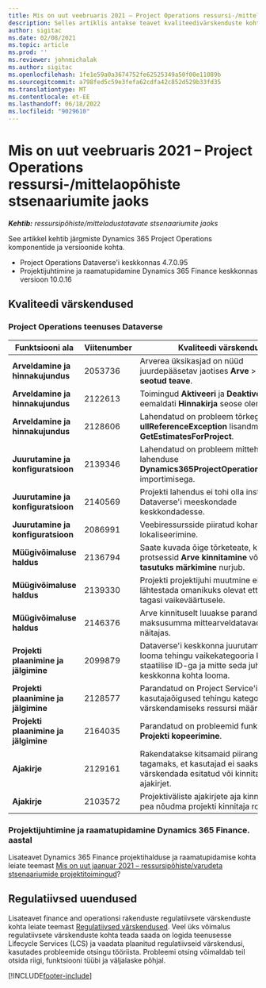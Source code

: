 ```yaml
---
title: Mis on uut veebruaris 2021 – Project Operations ressursi-/mittelaopõhiste stsenaariumite jaoks
description: Selles artiklis antakse teavet kvaliteedivärskenduste kohta, mis on saadaval 2021. aasta veebruari väljaandes Project Operations ressursipõhiste/varumata stsenaariumide jaoks.
author: sigitac
ms.date: 02/08/2021
ms.topic: article
ms.prod: ''
ms.reviewer: johnmichalak
ms.author: sigitac
ms.openlocfilehash: 1fe1e59a0a3674752fe62525349a50f00e11089b
ms.sourcegitcommit: a798fed5c59e3fefa62cdfa42c852d529b33fd35
ms.translationtype: MT
ms.contentlocale: et-EE
ms.lasthandoff: 06/18/2022
ms.locfileid: "9029610"
---
```

# <a name="whats-new-february-2021---project-operations-for-resourcenon-stocked-based-scenarios"></a>Mis on uut veebruaris 2021 – Project Operations ressursi-/mittelaopõhiste stsenaariumite jaoks

_**Kehtib:** ressursipõhiste/mitteladustatavate stsenaariumite jaoks_

See artikkel kehtib järgmiste Dynamics 365 Project Operations komponentide ja versioonide kohta.

- Project Operations Dataverse'i keskkonnas 4.7.0.95
- Projektijuhtimine ja raamatupidamine Dynamics 365 Finance keskkonnas versioon 10.0.16 

## <a name="quality-updates"></a>Kvaliteedi värskendused

### <a name="project-operations-on-dataverse"></a>Project Operations teenuses Dataverse

| **Funktsiooni ala** | **Viitenumber** | **Kvaliteedi värskendus** |
| --- | --- | --- |
| **Arveldamine ja hinnakujundus** | 2053736 | Arverea üksikasjad on nüüd juurdepääsetav jaotises **Arve** > **Arvega seotud teave**. |
| **Arveldamine ja hinnakujundus** | 2122613 | Toimingud **Aktiveeri** ja **Deaktiveeri** eemaldati **Hinnakirja** seose olemitelt. |
| **Arveldamine ja hinnakujundus** | 2128606 | Lahendatud on probleem tõrkega **ullReferenceException** lisandmoodulis **GetEstimatesForProject**. |
| **Juurutamine ja konfiguratsioon** | 2139346 | Lahendatud on probleem mittehallatava lahenduse **Dynamics365ProjectOperationsDualWrite** importimisega. |
| **Juurutamine ja konfiguratsioon** | 2140569 | Projekti lahendus ei tohi olla installitud Dataverse'i meeskondade keskkondadesse. |
| **Juurutamine ja konfiguratsioon** | 2086991 | Veebiressursside piiratud kohandamise lokaliseerimine. |
| **Müügivõimaluse haldus** | 2136794 | Saate kuvada õige tõrketeate, kui protsessid **Arve kinnitamine** või **Arve tasutuks märkimine** nurjub. |
| **Müügivõimaluse haldus** | 2139330 | Projekti projektijuhi muutmine ei tohi lähtestada omanikuks olevat ettevõtet tagasi vaikeväärtusele. |
| **Müügivõimaluse haldus** | 2146376 | Arve kinnituselt luuakse parandatud maksusumma mittearveldatavad tegelikus näitajas. |
| **Projekti plaanimine ja jälgimine** | 2099879 | Dataverse'i keskkonna juurutamine peab looma tehingu vaikekategooria koos staatilise ID-ga ja mitte seda juhuslikult keskkonna kohta looma. |
| **Projekti plaanimine ja jälgimine** | 2128577 | Parandatud on Project Service'i kasutajaõigused tehingu kategooria värskendamiseks ressursi määramisel. |
| **Projekti plaanimine ja jälgimine** | 2164035 | Parandatud on probleemid funktsiooniga **Projekti kopeerimine**. |
| **Ajakirje** | 2129161 | Rakendatakse kitsamaid piiranguid tagamaks, et kasutajad ei saaks muuta või värskendada esitatud või kinnitatud ajakirjet. |
| **Ajakirje** | 2103572 | Projektiväliste ajakirjete aja kinnitamine ei pea nõudma projekti kinnitaja rolli. |

### <a name="project-management-and-accounting-in-dynamics-365-finance"></a>Projektijuhtimine ja raamatupidamine Dynamics 365 Finance. aastal 

Lisateavet Dynamics 365 Finance projektihalduse ja raamatupidamise kohta leiate teemast [Mis on uut jaanuar 2021 – ressursipõhiste/varudeta stsenaariumide projektitoimingud](whats-new-jan-2021-resource-based.md)?


## <a name="regulatory-updates"></a>Regulatiivsed uuendused

Lisateavet finance and operationsi rakenduste regulatiivsete värskenduste kohta leiate teemast [Regulatiivsed värskendused](/dynamics365/finance/localizations/regulatory-updates). Veel üks võimalus regulatiivsete värskenduste kohta teada saada on logida teenusesse Lifecycle Services (LCS) ja vaadata plaanitud regulatiivseid värskendusi, kasutades probleemide otsingu tööriista. Probleemi otsing võimaldab teil otsida riigi, funktsiooni tüübi ja väljalaske põhjal.


[!INCLUDE[footer-include](../includes/footer-banner.md)]
